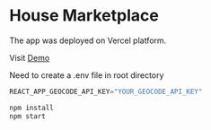 # House Marketplace

The app was deployed on Vercel platform.

Visit [Demo](https://deploy-marketplace-house.vercel.app)


Need to create a .env file in root directory

```js
REACT_APP_GEOCODE_API_KEY="YOUR_GEOCODE_API_KEY"
```

```js
npm install
npm start
```
